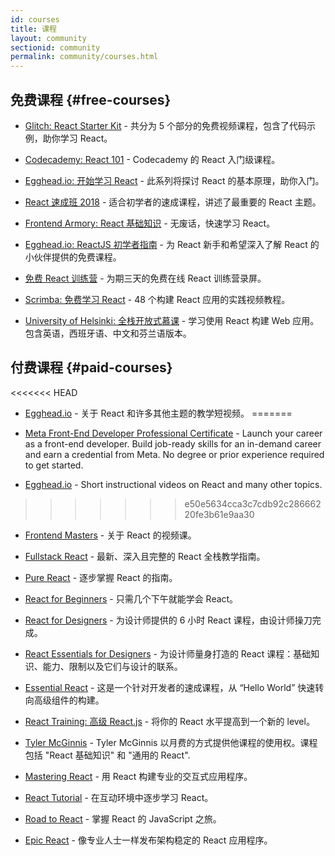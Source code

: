 ```yaml
---
id: courses
title: 课程
layout: community
sectionid: community
permalink: community/courses.html
---
```


## 免费课程 {#free-courses}

- [Glitch: React Starter Kit](https://glitch.com/glimmer/post/react-starter-kit) - 共分为 5 个部分的免费视频课程，包含了代码示例，助你学习 React。

- [Codecademy: React 101](https://www.codecademy.com/learn/react-101) - Codecademy 的 React 入门级课程。

- [Egghead.io: 开始学习 React](https://egghead.io/courses/start-learning-react) - 此系列将探讨 React 的基本原理，助你入门。

- [React 速成班 2018](https://www.youtube.com/watch?v=Ke90Tje7VS0) - 适合初学者的速成课程，讲述了最重要的 React 主题。

- [Frontend Armory: React 基础知识](https://frontarm.com/courses/react-fundamentals/) - 无废话，快速学习 React。

- [Egghead.io: ReactJS 初学者指南](https://egghead.io/courses/the-beginner-s-guide-to-react) - 为 React 新手和希望深入了解 React 的小伙伴提供的免费课程。

- [免费 React 训练营](https://tylermcginnis.com/free-react-bootcamp/) - 为期三天的免费在线 React 训练营录屏。

- [Scrimba: 免费学习 React](https://scrimba.com/g/glearnreact) - 48 个构建 React 应用的实践视频教程。

- [University of Helsinki: 全栈开放式慕课](https://fullstackopen.com/en/) - 学习使用 React 构建 Web 应用。包含英语，西班牙语、中文和芬兰语版本。


## 付费课程 {#paid-courses}

<<<<<<< HEAD
- [Egghead.io](https://egghead.io/browse/frameworks/react) - 关于 React 和许多其他主题的教学短视频。
=======
- [Meta Front-End Developer Professional Certificate](https://www.coursera.org/professional-certificates/meta-front-end-developer) - Launch your career as a front-end developer. Build job-ready skills for an in-demand career and earn a credential from Meta. No degree or prior experience required to get started.

- [Egghead.io](https://egghead.io/browse/frameworks/react) - Short instructional videos on React and many other topics.
>>>>>>> e50e5634cca3c7cdb92c28666220fe3b61e9aa30

- [Frontend Masters](https://frontendmasters.com/learn/react/) - 关于 React 的视频课。

- [Fullstack React](https://www.fullstackreact.com/) - 最新、深入且完整的 React 全栈教学指南。

- [Pure React](https://daveceddia.com/pure-react/) - 逐步掌握 React 的指南。

- [React for Beginners](https://reactforbeginners.com/) - 只需几个下午就能学会 React。

- [React for Designers](https://designcode.io/react) - 为设计师提供的 6 小时 React 课程，由设计师操刀完成。

- [React Essentials for Designers](https://learnreact.design) - 为设计师量身打造的 React 课程：基础知识、能力、限制以及它们与设计的联系。

- [Essential React](https://learnreact.com/lessons/2018-essential-react-1-overview) - 这是一个针对开发者的速成课程，从 “Hello World” 快速转向高级组件的构建。

- [React Training: 高级 React.js](https://courses.reacttraining.com/p/advanced-react) - 将你的 React 水平提高到一个新的 level。

- [Tyler McGinnis](https://ui.dev/) - Tyler McGinnis 以月费的方式提供他课程的使用权。课程包括 "React 基础知识" 和 "通用的 React".

- [Mastering React](https://codewithmosh.com/p/mastering-react/) - 用 React 构建专业的交互式应用程序。

- [React Tutorial](https://react-tutorial.app) - 在互动环境中逐步学习 React。

- [Road to React](https://www.roadtoreact.com/) - 掌握 React 的 JavaScript 之旅。

- [Epic React](https://epicreact.dev/) - 像专业人士一样发布架构稳定的 React 应用程序。
